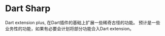 # Dart Sharp

Dart extension plus, 在Dart插件的基础上扩展一些稀奇古怪的功能。
预计是一些业务性的功能，如果有必要会计划将部分功能合入Dart extension。
